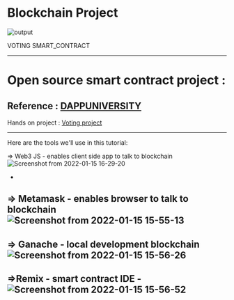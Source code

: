 # Blockchain Project
![output](https://user-images.githubusercontent.com/74823833/149618056-339b99ac-97aa-4573-9f59-d647e8cb5d98.png)


VOTING SMART_CONTRACT 

---------------------
Open source smart contract project :
==================================

Reference : [DAPPUNIVERSITY](https://www.dappuniversity.com/)
--------------------------------------------------------------
Hands on project : [Voting project](https://github.com/dappuniversity/20_...)
_______________________________________________________________________________

Here are the tools we'll use in this tutorial:

=> Web3 JS - enables client side app to talk to blockchain
![Screenshot from 2022-01-15 16-29-20](https://user-images.githubusercontent.com/74823833/149619304-46eff84e-80cd-4dc8-9e33-233eb426e32a.png)

-
=> Metamask - enables browser to talk to blockchain
![Screenshot from 2022-01-15 15-55-13](https://user-images.githubusercontent.com/74823833/149618505-6bc06e30-80cf-4dc0-96cc-e67781599f8a.png)
-
=> Ganache - local development blockchain
![Screenshot from 2022-01-15 15-56-26](https://user-images.githubusercontent.com/74823833/149618522-fae39e2b-d0af-43d8-b232-daa4b05a18b3.png)
-
=>Remix - smart contract IDE
-![Screenshot from 2022-01-15 15-56-52](https://user-images.githubusercontent.com/74823833/149618528-960b99c2-f0b1-44ce-bd3b-ed47b9f7662a.png)
-
